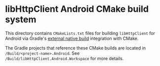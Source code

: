 # libHttpClient Android CMake build system

This directory contains `CMakeLists.txt` files for building `libHttpClient` for Android via Gradle's
[external native build](https://developer.android.com/studio/projects/gradle-external-native-builds)
integration with CMake.

The Gradle projects that reference these CMake builds are located in
`/Build/<project-name>.Android`. See `/Build/libHttpClient.Android.Workspace`
for more details.
